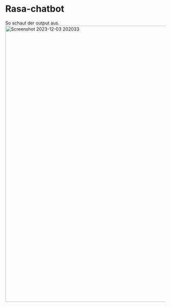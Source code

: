 # Rasa-chatbot
So schaut der output aus.
<img width="868" alt="Screenshot 2023-12-03 202033" src="https://github.com/itsmeeeeeee/Rasa-chatbot/assets/96257594/1febb772-6d4c-4df8-bf8f-0829e9865f91">
